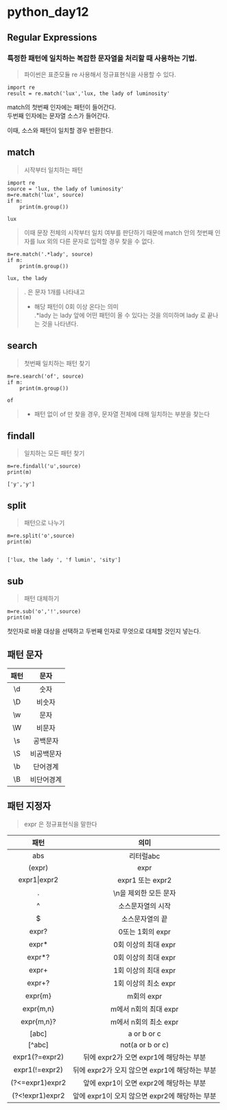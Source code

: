 # python_day12

## Regular Expressions

### 특정한 패턴에 일치하는 복잡한 문자열을 처리할 때 사용하는 기법.

>파이썬은 표준모듈 re 사용해서 정규표현식을 사용할 수 있다.


```
import re
result = re.match('lux','lux, the lady of luminosity'
```

match의 첫번째 인자에는 패턴이 들어간다.  
두번째 인자에는 문자열 소스가 들어간다.

이때, 소스와 패턴이 일치할 경우 반환한다.


## match
>시작부터 일치하는 패턴

```
import re
source = 'lux, the lady of luminosity'
m=re.match('lux', source)
if m:
	print(m.group())

lux
```

> 이때 문장 전체의 시작부터 일치 여부를 판단하기 때문에 match 안의 첫번째 인자를 lux 외의 다른 문자로 입력할 경우 찾을 수 없다.


```
m=re.match('.*lady', source)
if m:
	print(m.group())
	
lux, the lady	
```

> . 은 문자 1개를 나타내고  
> * 해당 패턴이 0회 이상 온다는 의미  
> .*lady 는 lady 앞에 어떤 패턴이 올 수 있다는 것을 의미하며 lady 로 끝나는 것을 나타낸다.


## search 
> 첫번째 일치하는 패턴 찾기

```
m=re.search('of', source)
if m:
	print(m.group())

of	
```

> * 패턴 없이 of 만 찾을 경우, 문자열 전체에 대해 일치하는 부분을 찾는다


## findall
>일치하는 모든 패턴 찾기

```
m=re.findall('u',source)
print(m)

['y','y']
```

## split
>패턴으로 나누기

```
m=re.split('o',source)
print(m)


['lux, the lady ', 'f lumin', 'sity']
```

## sub
>패턴 대체하기

```
m=re.sub('o','!',source)
print(m)
```

첫인자로 바꿀 대상을 선택하고 두번째 인자로 무엇으로 대체할 것인지 넣는다.


## 패턴 문자

패턴|문자
:---:|:---:
\\d|숫자
\\D|비숫자
\\w|문자
\\W|비문자
\\s|공백문자
\\S|비공백문자
\\b|단어경계
\\B|비단어경계


## 패턴 지정자
>expr 은 정규표현식을 말한다

패턴| 의미
:---:|:---:
abs|리터럴abc
(expr)|expr
expr1\|expr2|expr1 또는 expr2
\.|\\n을 제외한 모든 문자
^|소스문자열의 시작
$|소스문자열의 끝
expr?|0또는 1회의 expr
expr*|0회 이상의 최대 expr
expr*?|0회 이상의 최대 expr
expr+|1회 이상의 최대 expr
expr+?|1회 이상의 최소 expr
expr{m}|m회의 expr
expr{m,n}|m에서 n회의 최대 expr
expr{m,n}?|m에서 n회의 최소 expr
[abc]|a or b or c
[^abc]|not(a or b or c)
expr1(?=expr2)|뒤에 expr2가 오면 expr1에 해당하는 부분
expr1(!=expr2)|뒤에 expr2가 오지 않으면 expr1에 해당하는 부분
(?<=expr1)expr2|앞에 expr1이 오면 expr2에 해당하는 부분
(?<!expr1)expr2|앞에 expr1이 오지 않으면 expr2에 해당하는 부분